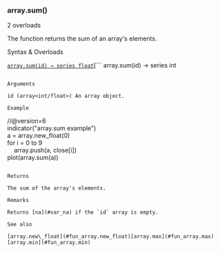 ### array.sum()

2 overloads

The function returns the sum of an array's elements.

Syntax & Overloads

[```
array.sum(id) → series float
```](#fun_array.sum-0)[```
array.sum(id) → series int
```](#fun_array.sum-1)

Arguments

id (array<int/float>) An array object.

Example

```
//@version=6  
indicator("array.sum example")  
a = array.new_float(0)  
for i = 0 to 9  
    array.push(a, close[i])  
plot(array.sum(a))
```

Returns

The sum of the array's elements.

Remarks

Returns [na](#var_na) if the `id` array is empty.

See also

[array.new\_float](#fun_array.new_float)[array.max](#fun_array.max)[array.min](#fun_array.min)
